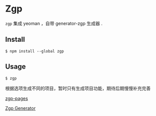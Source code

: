 # Zgp

`zgp` 集成 yeoman ，自带 generator-zgp 生成器 .

## Install

```
$ npm install --global zgp
```

## Usage

```
$ zgp
```

根据选项生成不同的项目，暂时只有生成项目功能，期待后期慢慢补充完善

[zgp-pages](https://github.com/zhangpupu42/zce-pages)

[Zgp Generator](https://github.com/zhangpupu42/generator-zgp)